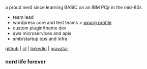 a proud nerd since learning BASIC on an IBM PCjr in the mid-80s

- team lead
- wordpress core and test teams > [wporg profile](https://profiles.wordpress.org/ironprogrammer/)
- custom plugin/theme dev
- aws microservices and apis
- smb/startup ops and infra

[github](https://github.com/ironprogrammer) | 
[irl](https://brianalexander.com/about/) | 
[linkedin](https://www.linkedin.com/in/brianalexander/) | 
[gravatar](https://gravatar.com/ironprogrammer)

### nerd life forever
